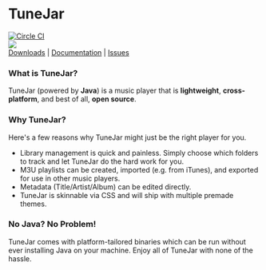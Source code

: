 # TuneJar
[![Circle CI](https://circleci.com/gh/sudiamanj/TuneJar.svg?style=shield)](https://circleci.com/gh/sudiamanj/TuneJar)  
![](https://raw.githubusercontent.com/sudiamanj/TuneJar/master/src/main/resources/img/icon.png)  
[Downloads](https://github.com/sudiamanj/TuneJar/releases) | [Documentation](https://github.com/sudiamanj/TuneJar/wiki) | [Issues](https://github.com/sudiamanj/TuneJar/issues)

### What is TuneJar?
TuneJar (powered by **Java**) is a music player that is **lightweight**, **cross-platform**, and best of all, **open source**.

### Why TuneJar?
Here's a few reasons why TuneJar might just be the right player for you.  

- Library management is quick and painless. Simply choose which folders to track and let TuneJar do the hard work for you.
- M3U playlists can be created, imported (e.g. from iTunes), and exported for use in other music players.
- Metadata (Title/Artist/Album) can be edited directly.
- TuneJar is skinnable via CSS and will ship with multiple premade themes.

### No Java? No Problem!
TuneJar comes with platform-tailored binaries which can be run without ever installing Java on your machine. Enjoy all of TuneJar with none of the hassle.
